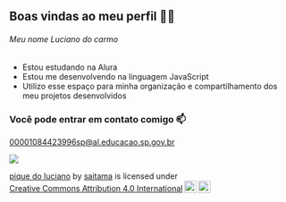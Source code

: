 ## Boas vindas ao meu perfil 💙💙
###### Meu nome Luciano do carmo

- Estou estudando na Alura
- Estou me desenvolvendo na linguagem JavaScript     
- Utilizo esse espaço para minha organização e compartilhamento dos meu projetos desenvolvidos     
### Você pode entrar em contato comigo 📫  

00001084423996sp@al.educacao.sp.gov.br


![](https://media1.tenor.com/m/f1KSTOwltycAAAAC/one-punch-man-anime.gif)


<p xmlns:cc="http://creativecommons.org/ns#" xmlns:dct="http://purl.org/dc/terms/"><a property="dct:title" rel="cc:attributionURL" href="https://github.com/saitama560/js-piquedoLuciano">pique do luciano</a> by <a rel="cc:attributionURL dct:creator" property="cc:attributionName" href="https://github.com/saitama560">saitama</a> is licensed under <a href="https://creativecommons.org/licenses/by/4.0/?ref=chooser-v1" target="_blank" rel="license noopener noreferrer" style="display:inline-block;">Creative Commons Attribution 4.0 International<img style="height:22px!important;margin-left:3px;vertical-align:text-bottom;" src="https://mirrors.creativecommons.org/presskit/icons/cc.svg?ref=chooser-v1" alt=""><img style="height:22px!important;margin-left:3px;vertical-align:text-bottom;" src="https://mirrors.creativecommons.org/presskit/icons/by.svg?ref=chooser-v1" alt=""></a></p>
